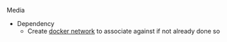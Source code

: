 Media

* Dependency
  * Create [docker network](https://github.com/Cuates/container/tree/main/docker/command) to associate against if not already done so
